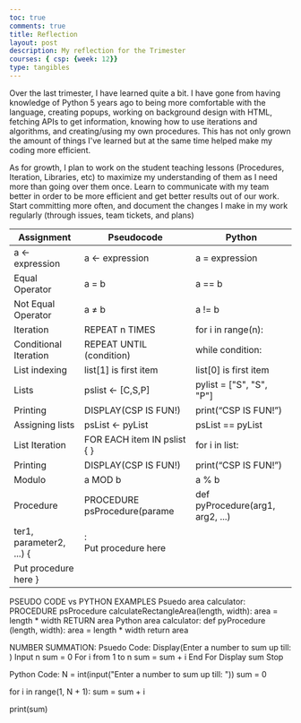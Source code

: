 ```yaml
---
toc: true
comments: true
title: Reflection
layout: post
description: My reflection for the Trimester
courses: { csp: {week: 12}}
type: tangibles
---
```


Over the last trimester, I have learned quite a bit. I have gone from having knowledge of Python 5 years ago to being more comfortable with the language, creating popups, working on background design with HTML, fetching APIs to get information, knowing how to use iterations and algorithms, and creating/using my own procedures. This has not only grown the amount of things I've learned but at the same time helped make my coding more efficient. 

As for growth, I plan to work on the student teaching lessons (Procedures, Iteration, Libraries, etc) to maximize my understanding of them as I need more than going over them once. 
Learn to communicate with my team better in order to be more efficient and get better results out of our work. 
Start committing more often, and document the changes I make in my work regularly (through issues, team tickets, and plans)	

| Assignment          | Pseudocode                  | Python              |
| ------------------- | ----------------------------| ------------------- |
| a ← expression      | a ← expression              | a = expression      |
| Equal Operator      | a = b                       | a == b              |
| Not Equal Operator  | a ≠ b                       | a != b              |
| Iteration           | REPEAT n TIMES              | for i in range(n):  |
| Conditional Iteration| REPEAT UNTIL (condition)   | while condition:      |
| List indexing       | list[1] is first item       | list[0] is first item |
| Lists               | pslist ← [C,S,P]            | pylist = ["S", "S", "P"] |
| Printing            | DISPLAY(CSP IS FUN!)        | print(“CSP IS FUN!”) |
| Assigning lists     | psList ← pyList             | psList == pyList     |
| List Iteration      | FOR EACH item IN pslist { } | for i in list:        |
| Printing            | DISPLAY(CSP IS FUN!)        | print(“CSP IS FUN!”) |
| Modulo              | a MOD b                     | a % b                |
| Procedure           | PROCEDURE psProcedure(parame| def pyProcedure(arg1, arg2, ...)
                        ter1, parameter2, ...) { <br>| : <br> Put procedure here |
                         Put procedure here }       |   

PSEUDO CODE vs PYTHON EXAMPLES
Psuedo area calculator: 
PROCEDURE psProcedure calculateRectangleArea(length, width):
    area = length * width
    RETURN area
Python area calculator:
def pyProcedure (length, width):
    area = length * width
    return area

NUMBER SUMMATION:
Psuedo Code:
Display(Enter a number to sum up till: )
  Input n
  sum = 0
  For i from 1 to n
    sum = sum + i
  End For
  Display sum
Stop

Python Code:
N = int(input("Enter a number to sum up till: "))
sum = 0

for i in range(1, N + 1):
    sum = sum + i

print(sum)